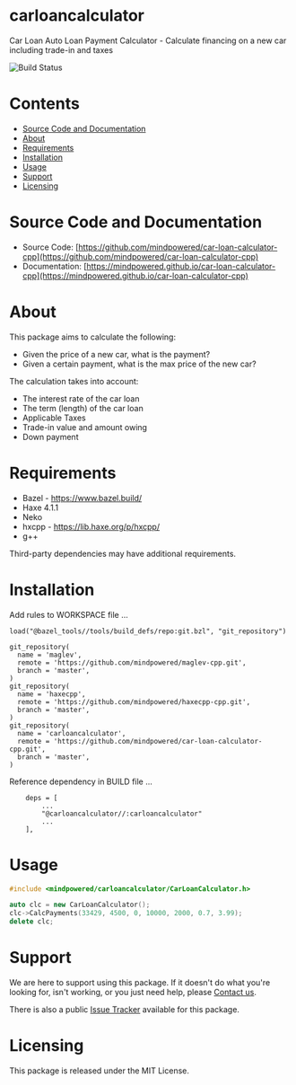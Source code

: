
carloancalculator
=================
Car Loan Auto Loan Payment Calculator - Calculate financing on a new car including trade-in and taxes

![Build Status](https://mindpowered.dev/assets/images/github-badges/build-passing.svg)

Contents
========

* [Source Code and Documentation](#source-code-and-documentation)
* [About](#about)
* [Requirements](#requirements)
* [Installation](#installation)
* [Usage](#usage)
* [Support](#support)
* [Licensing](#licensing)

# Source Code and Documentation
- Source Code: [https://github.com/mindpowered/car-loan-calculator-cpp](https://github.com/mindpowered/car-loan-calculator-cpp)
- Documentation: [https://mindpowered.github.io/car-loan-calculator-cpp](https://mindpowered.github.io/car-loan-calculator-cpp)

# About
This package aims to calculate the following:
- Given the price of a new car, what is the payment?
- Given a certain payment, what is the max price of the new car?

The calculation takes into account:
- The interest rate of the car loan
- The term (length) of the car loan
- Applicable Taxes
- Trade-in value and amount owing
- Down payment

# Requirements
- Bazel - https://www.bazel.build/
- Haxe 4.1.1
- Neko
- hxcpp - https://lib.haxe.org/p/hxcpp/
- g++


Third-party dependencies may have additional requirements.

# Installation
Add rules to WORKSPACE file ...

```
load("@bazel_tools//tools/build_defs/repo:git.bzl", "git_repository")

git_repository(
  name = 'maglev',
  remote = 'https://github.com/mindpowered/maglev-cpp.git',
  branch = 'master',
)
git_repository(
  name = 'haxecpp',
  remote = 'https://github.com/mindpowered/haxecpp-cpp.git',
  branch = 'master',
)
git_repository(
  name = 'carloancalculator',
  remote = 'https://github.com/mindpowered/car-loan-calculator-cpp.git',
  branch = 'master',
)
```

Reference dependency in BUILD file ...

```
    deps = [
        ...
        "@carloancalculator//:carloancalculator"
        ...
    ],
```


# Usage
```cpp
#include <mindpowered/carloancalculator/CarLoanCalculator.h>

auto clc = new CarLoanCalculator();
clc->CalcPayments(33429, 4500, 0, 10000, 2000, 0.7, 3.99);
delete clc;
```


# Support
We are here to support using this package. If it doesn't do what you're looking for, isn't working, or you just need help, please [Contact us][contact].

There is also a public [Issue Tracker][bugs] available for this package.

# Licensing
This package is released under the MIT License.



[bugs]: https://github.com/mindpowered/car-loan-calculator-cpp/issues
[contact]: https://mindpowered.dev/support/?ref=car-loan-calculator-cpp/
[docs]: https://mindpowered.github.io/car-loan-calculator-cpp/
[licensing]: https://mindpowered.dev/?ref=car-loan-calculator-cpp
[purchase]: https://mindpowered.dev/purchase/
